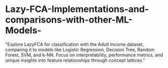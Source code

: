 # Lazy-FCA-Implementations-and-comparisons-with-other-ML-Models-
"Explore LazyFCA for classification with the Adult Income dataset, comparing it to models like Logistic Regression, Decision Tree, Random Forest, SVM, and k-NN. Focus on interpretability, performance metrics, and unique insights into feature relationships through concept lattices."
